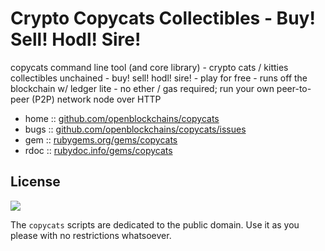 # Crypto Copycats Collectibles - Buy! Sell! Hodl! Sire!

copycats command line tool (and core library) - crypto cats / kitties collectibles unchained - buy! sell! hodl! sire! - play for free - runs off the blockchain w/ ledger lite - no ether / gas required; run your own peer-to-peer (P2P) network node over HTTP



* home  :: [github.com/openblockchains/copycats](https://github.com/openblockchains/copycats)
* bugs  :: [github.com/openblockchains/copycats/issues](https://github.com/openblockchains/copycats/issues)
* gem   :: [rubygems.org/gems/copycats](https://rubygems.org/gems/copycats)
* rdoc  :: [rubydoc.info/gems/copycats](http://rubydoc.info/gems/copycats)




## License

![](https://publicdomainworks.github.io/buttons/zero88x31.png)

The `copycats` scripts are dedicated to the public domain.
Use it as you please with no restrictions whatsoever.
